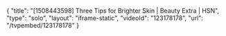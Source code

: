 {
    "title": "[1508443598] Three Tips for Brighter Skin | Beauty Extra | HSN",
    "type": "solo",
    "layout": "iframe-static",
    "videoId": "123178178",
    "url": "\/tvpembed\/123178178"
}